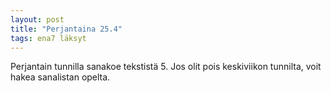 ```yaml
---
layout: post
title: "Perjantaina 25.4"
tags: ena7 läksyt
---
```


Perjantain tunnilla sanakoe tekstistä 5. Jos olit pois keskiviikon tunnilta, voit hakea sanalistan opelta.